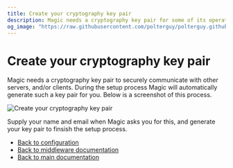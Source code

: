 ```yaml
---
title: Create your cryptography key pair
description: Magic needs a cryptography key pair for some of its operations, to encrypt data when communicating with others, and/or also cryptographically sign payloads to prove the origins of payloads.
og_image: "https://raw.githubusercontent.com/polterguy/polterguy.github.io/master/images/og-crypto.jpg"
---
```


# Create your cryptography key pair

Magic needs a cryptography key pair to securely communicate with other servers, and/or clients. During the setup process
Magic will automatically generate such a key pair for you. Below is a screenshot of this process.

![Create your cryptography key pair](https://raw.githubusercontent.com/polterguy/polterguy.github.io/master/images/og-setup-crypto.jpg)

Supply your name and email when Magic asks you for this, and generate your key pair to finsish the setup process.

* [Back to configuration](/documentation/magic/components/config/)
* [Back to middleware documentation](/documentation/magic/)
* [Back to main documentation](/documentation/)
